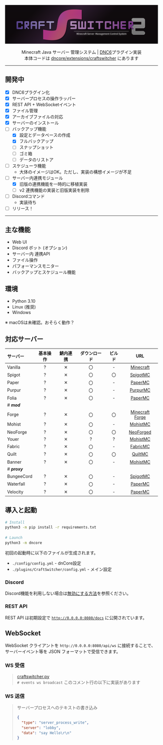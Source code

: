 <div align="center">
  <picture>
    <source media="(prefers-color-scheme: dark)" srcset="icons/header_nobg.png">
    <source media="(prefers-color-scheme: light)" srcset="icons/header_nobg_light.png">
    <img src="icons/header.png">
  </picture>

  Minecraft Java サーバー 管理システム |
  <a href="https://github.com/Necnion8/dnCoreV6">DNC6</a>プラグイン実装
  <br>
  本体コードは <a href="dncore%2Fextensions%2Fcraftswitcher">dncore/extensions/craftswitcher</a> にあります
</div>

---
## 開発中
- [x] DNC6プラグイン化
- [x] サーバープロセスの操作ラッパー
- [x] REST API + WebSocketイベント
- [x] ファイル管理
- [x] アーカイブファイルの対応
- [x] サーバーのインストール
- [ ] バックアップ機能
  - [x] 設定とデータベースの作成
  - [x] フルバックアップ
  - [ ] スナップショット
  - [ ] ゴミ箱
  - [ ] データのリストア
- [ ] スケジューラ機能
  - 大体のイメージはOK。ただし、実装の構想イメージが不足
- [ ] サーバー内連携モジュール
  - [x] 旧版の連携機能を一時的に移植実装
  - [ ] v2 連携機能の実装と旧版実装を削除
- [ ] Discordコマンド
  - 実装待ち
- [ ] リリース！

---
## 主な機能
- Web UI
- Discord ボット (オプション)
- サーバー内 連携API
- ファイル操作
- パフォーマンスモニター
- バックアップとスケジュール機能


## 環境
- Python 3.10
- Linux (推奨)
- Windows

※ macOSは未確認。おそらく動作？

## 対応サーバー
| サーバー          | 基本操作 | 鯖内連携 | ダウンロード | ビルド |                             URL                              |
|:--------------|:----:|:----:|:------:|:---:|:------------------------------------------------------------:|
| Vanilla       |  ?   |  ✕   |   〇    |  -  | [Minecraft](https://www.minecraft.net/ja-jp/download/server) |     |     |
| Spigot        |  ?   |  ✕   |   〇    |  〇  |    [SpigotMC](https://www.spigotmc.org/wiki/buildtools/)     |     |     |
| Paper         |  ?   |  ✕   |   〇    |  -  |         [PaperMC](https://papermc.io/software/paper)         |     |     |
| Purpur        |  ?   |  ✕   |   〇    |  -  |              [PurpurMC](https://purpurmc.org/)               |     |     |
| Folia         |  ?   |  ✕   |   〇    |  -  |         [PaperMC](https://papermc.io/software/folia)         |     |     |
| # ***mod***   |
| Forge         |  ?   |  ✕   |   〇    |  〇  |     [Minecraft Forge](https://files.minecraftforge.net/)     |     |     |
| Mohist        |  ?   |  ✕   |   〇    |  -  |       [MohistMC](https://mohistmc.com/software/mohist)       |     |     |
| NeoForge      |  ?   |  ✕   |   〇    |  〇  |             [NeoForged](https://neoforged.net/)              |     |     |
| Youer         |  ?   |  ✕   |   ?    |  ?  |       [MohistMC](https://mohistmc.com/software/youer)        |     |     |
| Fabric        |  ?   |  ✕   |   〇    |  -  |              [FabricMC](https://fabricmc.net/)               |     |     |
| Quilt         |  ?   |  ✕   |   〇    |  〇  |               [QuiltMC](https://quiltmc.org/)                |
| Banner        |  ?   |  ✕   |   〇    |  -  |       [MohistMC](https://mohistmc.com/software/banner)       |     |     |
| # ***proxy*** |
| BungeeCord    |  ?   |  ✕   |   〇    |  -  |    [SpigotMC](https://www.spigotmc.org/wiki/bungeecord/)     |     |     |
| Waterfall     |  ?   |  ✕   |   〇    |  -  |       [PaperMC](https://papermc.io/software/waterfall)       |     |     |
| Velocity      |  ?   |  ✕   |   〇    |  -  |       [PaperMC](https://papermc.io/software/velocity)        |     |     |

## 導入と起動
```bash
# Install
python3 -m pip install -r requirements.txt

# Launch
python3 -m dncore
```
初回の起動時に以下のファイルが生成されます。
- `./config/config.yml` - dnCore設定
- `./plugins/CraftSwitcher/config.yml` - メイン設定


### Discord
Discord機能を利用しない場合は[無効にする方法](https://github.com/Necnion8/dnCoreV6/wiki/No-Connect-Discord)を参照ください。

### REST API
REST API は初期設定で [`http://0.0.0.0:8080/docs`](http://localhost:8080/docs) に公開されています。


## WebSocket
WebSocket クライアントを `http://0.0.0.0:8080/api/ws` に接続することで、サーバーイベント等を JSON フォーマットで受信できます。

### WS 受信
> [craftswitcher.py](dncore%2Fextensions%2Fcraftswitcher%2Fcraftswitcher.py)<br>
> `# events ws broadcast` このコメント行の以下に実装があります


### WS 送信
> サーバープロセスへのテキストの書き込み
> ```json
> {
>   "type": "server_process_write",
>   "server": "lobby",
>   "data": "say Hello\r\n"
> }
> ```
